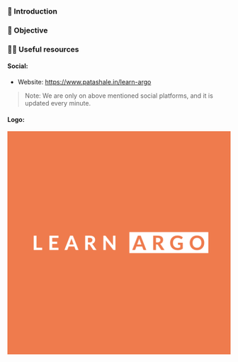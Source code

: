 ### 👋 Introduction

### 🎯 Objective

### 👩‍💻 Useful resources

#### Social:
  - Website: https://www.patashale.in/learn-argo

> Note: We are only on above mentioned social platforms, and it is updated every minute.

#### Logo:

![Logo in `#EF7B4D`](./docs/assets/favicon.png)

